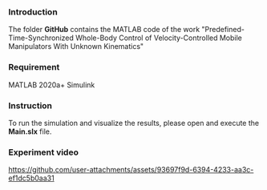 ### Introduction
The folder **GitHub** contains the MATLAB code of the work "Predefined-Time-Synchronized Whole-Body Control of Velocity-Controlled Mobile Manipulators With Unknown Kinematics"

### Requirement
MATLAB 2020a+
Simulink

### Instruction
To run the simulation and visualize the results, please open and execute the **Main.slx** file.

### Experiment video


https://github.com/user-attachments/assets/93697f9d-6394-4233-aa3c-ef1dc5b0aa31

